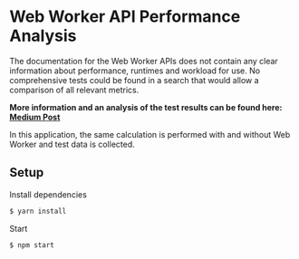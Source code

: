 # Web Worker API Performance Analysis
The documentation for the Web Worker APIs does not contain any clear information about performance, runtimes and workload for use.
No comprehensive tests could be found in a search that would allow a comparison of all relevant metrics.

**More information and an analysis of the test results can be found here: [Medium Post](https://medium.com/p/a89d9ed6f194)**

In this application, the same calculation is performed with and without Web Worker and test data is collected.

## Setup

Install dependencies

```sh
$ yarn install
```

Start

```sh
$ npm start
```
